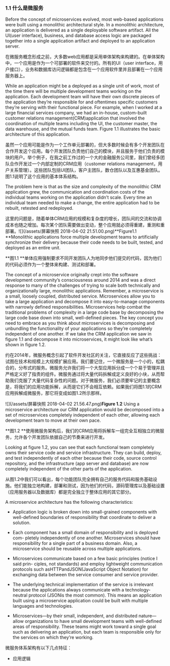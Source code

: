 ### 1.1 什么是微服务

Before the concept of microservices evolved, most web-based applications were built using a monolithic architectural style. In a monolithic architecture, an application is delivered as a single deployable software artifact. All the UI\(user interface\), business, and database access logic are packaged together into a single application artifact and deployed to an application server.

在微服务概念形成之前，大多数web应用都是采用单体架构来构建的。在单体架构中，一个应用是作为一个可部署的软件来交付的。所有的UI（user interface，用户接口），业务和数据库访问逻辑都是包含在一个应用软件里并且部署在一个应用服务器上。

While an application might be a deployed as a single unit of work, most of the time there will be multiple development teams working on the application. Each development team will have their own discrete pieces of the application they’re responsible for and oftentimes specific customers they’re serving with their functional piece. For example, when I worked at a large financial services company, we had an in-house, custom-built customer relations management\(CRM\)application that involved the coordination of multiple teams including the UI, the customer master, the data warehouse, and the mutual funds team. Figure 1.1 illustrates the basic architecture of this application.

虽然一个应用可能是作为一个工作单元部署的，但大多数时候会有多个开发团队在合作开发这个应用。每个开发团队负责他们自己的模块，并且服务于他们负责的模块的用户。举个例子，在我之前工作过的一个大的金融服务公司里，我们曾经多团队合作开发过一个内部定制的CRM应用（customer relations management，用户关系管理）。这些团队包括UI团队，客户主团队，数仓团队以及互惠基金团队。图1.1说明了这个应用的基本体系结构。

The problem here is that as the size and complexity of the monolithic CRM application grew, the communication and coordination costs of the individual teams working on the application didn’t scale. Every time an individual team needed to make a change, the entire application had to be rebuilt, retested and redeployed.

这里的问题是，随着单体CRM应用的规模和复杂度的增长，团队间的交流和协调成本也随之增加。每次某个团队需要做出变动，整个应用就必须得重建，重测和重部署。![](/assets/屏幕快照 2018-04-02 21.51.00.png)**Figure1.1 **Monolithic applications force multiple development teams to artificially synchronize their delivery because their code needs to be built, tested, and deployed as an entire unit.

**图1.1 **单体应用强制要求不同开发团队人为地同步他们提交的代码，因为他们的代码必须作为一个整体来构建、测试和部署。

The concept of a microservice originally crept into the software development community’s consciousness around 2014 and was a direct response to many of the challenges of trying to scale both technically and organizationally large, monolithic applications. Remember, a microservice is a small, loosely coupled, distributed service. Microservices allow you to take a large application and decompose it into easy-to-manage components with narrowly defined responsibilities. Microservices help combat the traditional problems of complexity in a large code base by decomposing the large code base down into small, well-defined pieces. The key concept you need to embrace as you think about microservices is decomposing and unbundling the functionality of your applications so they’re completely independent of one another. If we take the CRM application we saw in figure 1.1 and decompose it into microservices, it might look like what’s shown in figure 1.2.

约在2014年，微服务概念引起了软件开发社区的关注，它直接反应了这些挑战：试图在技术和规模上大规模扩展应用。我们要记住，一个微服务是一个小的，松耦合的，分布式的服务。微服务允许我们将一个大型应用拆分成一个个易于管理并且严格定义好了指责的组件。微服务通过将大量代码拆解成定义良好的小块，从而帮助我们克服了大量代码复杂性的问题。对于微服务，我们必须要牢记的主要概念是，将我们的应用功能拆解，从而是它们不会相互依赖。如果我们将图1.1的CRM应用拆解成微服务，那它将变成如图1.2所示那样。

![](/assets/屏幕快照 2018-04-02 21.56.47.png)**Figure 1.2** Using a microservice architecture our CRM application would be decomposed into a set of microservices completely independent of each other, allowing each development team to move at their own pace.

**图1.2 **使用微服务架构后，我们的CRM应用将拆解车一组完全互相独立的微服务，允许各个开发团队依据自己的节奏来进行开发。

Looking at figure 1.2, you can see that each functional team completely owns their service code and service infrastructure. They can build, deploy, and test independently of each other because their code, source control repository, and the infrastructure \(app server and database\) are now completely independent of the other parts of the application.

从图1.2中我们可以看出，每个功能团队完全拥有自己的服务代码和服务基础设施。他们能独立地构建，部署和测试，因为他们的代码，源码管理库以及基础设置（应用服务器以及数据库）都是完全独立于整体应用的其它部分。

A microservice architecture has the following characteristics:

* Application logic is broken down into small-grained components with well-defined boundaries of responsibility that coordinate to deliver a solution.

* Each component has a small domain of responsibility and is deployed com- pletely independently of one another. Microservices should have responsibility for a single part of a business domain. Also, a microservice should be reusable across multiple applications.

* Microservices communicate based on a few basic principles \(notice I said prin- ciples, not standards\) and employ lightweight communication protocols such asHTTPandJSON\(JavaScript Object Notation\) for exchanging data between the service consumer and service provider.

* The underlying technical implementation of the service is irrelevant because the applications always communicate with a technology-neutral protocol \(JSONis the most common\). This means an application built using a microservice application could be built with multiple languages and technologies.

* Microservices—by their small, independent, and distributed nature—allow organizations to have small development teams with well-defined areas of responsibility. These teams might work toward a single goal such as delivering an application, but each team is responsible only for the services on which they’re working.

微服务体系架构有以下几点特征：

* 应用逻辑



